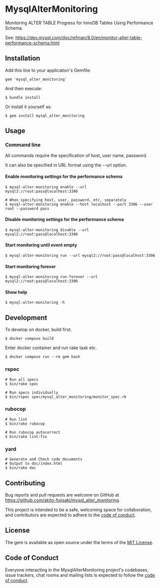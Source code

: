 # MysqlAlterMonitoring

Monitoring ALTER TABLE Progress for InnoDB Tables Using Performance Schema.

See: https://dev.mysql.com/doc/refman/8.0/en/monitor-alter-table-performance-schema.html

## Installation

Add this line to your application's Gemfile:

```
gem 'mysql_alter_monitoring'
```

And then execute:

```
$ bundle install
```

Or install it yourself as:

```
$ gem install mysql_alter_monitoring
```

## Usage

### Command line

All commands require the specification of host, user name, password.

It can also be specified in URL format using the --url option.

#### Enable monitoring settings for the performance schema

```
$ mysql-alter-monitoring enable --url mysql2://root:pass@localhost:3306

# When specifying host, user, password, etc. separately
$ mysql-alter-monitoring enable --host localhost --port 3306 --user root --password pass
```

#### Disable monitoring settings for the performance schema

```
$ mysql-alter-monitoring disable --url mysql2://root:pass@localhost:3306
```

#### Start monitoring until event empty

```
$ mysql-alter-monitoring run --url mysql2://root:pass@localhost:3306
```

#### Start monitoring forever

```
$ mysql-alter-monitoring run-forever --url mysql2://root:pass@localhost:3306
```

#### Show help

```
$ mysql-alter-monitoring -h
```

## Development

To develop on docker, build first.

```
$ docker compose build
```

Enter docker container and run rake task etc.

```
$ docker compose run --rm gem bash
```

### rspec

```
# Run all specs
$ bin/rake spec

# Run specs individually
$ bin/rspec spec/mysql_alter_monitoring/monitor_spec.rb
```

### rubocop

```
# Run lint
$ bin/rake rubocop

# Run rubocop autocorrect
$ bin/rake lint:fix
```

### yard

```
# Generate and Check code documents
# Output to doc/index.html
$ bin/rake doc
```

## Contributing

Bug reports and pull requests are welcome on GitHub at https://github.com/akito-fujisaki/mysql_alter_monitoring.

This project is intended to be a safe, welcoming space for collaboration, and contributors are expected to adhere to the [code of conduct](https://github.com/akito-fujisaki/mysql_alter_monitoring/blob/main/CODE_OF_CONDUCT.md).

## License

The gem is available as open source under the terms of the [MIT License](https://opensource.org/licenses/MIT).

## Code of Conduct

Everyone interacting in the MysqlAlterMonitoring project's codebases, issue trackers, chat rooms and mailing lists is expected to follow the [code of conduct](https://github.com/akito-fujisaki/mysql_alter_monitoring/blob/main/CODE_OF_CONDUCT.md).
